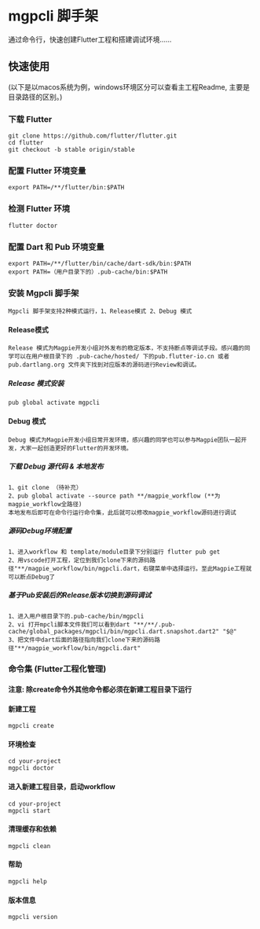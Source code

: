 # mgpcli 脚手架

通过命令行，快速创建Flutter工程和搭建调试环境......

## 快速使用
(以下是以macos系统为例，windows环境区分可以查看主工程Readme, 主要是目录路径的区别。)

### 下载 Flutter
    git clone https://github.com/flutter/flutter.git
    cd flutter
    git checkout -b stable origin/stable

### 配置 Flutter 环境变量
    export PATH=/**/flutter/bin:$PATH

### 检测 Flutter 环境
    flutter doctor

### 配置 Dart 和 Pub 环境变量

    export PATH=/**/flutter/bin/cache/dart-sdk/bin:$PATH
    export PATH=（用户目录下的）.pub-cache/bin:$PATH

### 安装 Mgpcli 脚手架

    Mgpcli 脚手架支持2种模式运行，1、Release模式 2、Debug 模式
#### Release模式

    Release 模式为Magpie开发小组对外发布的稳定版本，不支持断点等调试手段。感兴趣的同学可以在用户根目录下的 .pub-cache/hosted/ 下的pub.flutter-io.cn 或者 pub.dartlang.org 文件夹下找到对应版本的源码进行Review和调试。

##### Release 模式安装
    pub global activate mgpcli

#### Debug 模式
    Debug 模式为Magpie开发小组日常开发环境，感兴趣的同学也可以参与Magpie团队一起开发，大家一起创造更好的Flutter的开发环境。
##### 下载 Debug 源代码 & 本地发布
    1、git clone （待补充）
    2、pub global activate --source path **/magpie_workflow (**为magpie_workflow全路径) 
    本地发布后即可在命令行运行命令集，此后就可以修改magpie_workflow源码进行调试

##### 源码Debug环境配置
    1、进入workflow 和 template/module目录下分别运行 flutter pub get
    2、用vscode打开工程，定位到我们clone下来的源码路径"**/magpie_workflow/bin/mgpcli.dart，右键菜单中选择运行。至此Magpie工程就可以断点Debug了

##### 基于Pub安装后的Release版本切换到源码调试
    1、进入用户根目录下的.pub-cache/bin/mgpcli
    2、vi 打开mpcli脚本文件我们可以看到dart "**/**/.pub-cache/global_packages/mgpcli/bin/mgpcli.dart.snapshot.dart2" "$@"
    3、把文件中dart后面的路径指向我们clone下来的源码路径"**/magpie_workflow/bin/mgpcli.dart"

### 命令集 (Flutter工程化管理)
#### 注意: 除create命令外其他命令都必须在新建工程目录下运行
#### 新建工程
    mgpcli create
#### 环境检查
    cd your-project
    mgpcli doctor    
#### 进入新建工程目录，启动workflow
    cd your-project
    mgpcli start

#### 清理缓存和依赖
    mgpcli clean
#### 帮助
    mgpcli help
#### 版本信息
    mgpcli version
